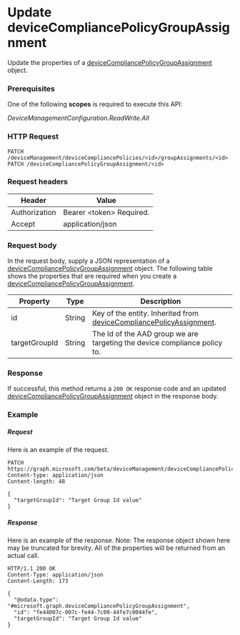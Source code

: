 ﻿# Update deviceCompliancePolicyGroupAssignment
Update the properties of a [deviceCompliancePolicyGroupAssignment](../resources/intune_deviceconfig_deviceCompliancePolicyGroupAssignment.md) object.
### Prerequisites
One of the following **scopes** is required to execute this API:

*DeviceManagementConfiguration.ReadWrite.All*
### HTTP Request
<!-- {
  "blockType": "ignored"
}
-->
```http
PATCH /deviceManagement/deviceCompliancePolicies/<id>/groupAssignments/<id>
PATCH /deviceCompliancePolicyGroupAssignment/<id>
```

### Request headers
|Header|Value|
|---|---|
|Authorization|Bearer &lt;token&gt; Required.|
|Accept|application/json|

### Request body
In the request body, supply a JSON representation of a [deviceCompliancePolicyGroupAssignment](../resources/intune_deviceconfig_deviceCompliancePolicyGroupAssignment.md) object.
The following table shows the properties that are required when you create a [deviceCompliancePolicyGroupAssignment](../resources/intune_deviceconfig_deviceCompliancePolicyGroupAssignment.md).

|Property|Type|Description|
|---|---|---|
|id|String|Key of the entity. Inherited from [deviceCompliancePolicyAssignment](intune_deviceconfig_deviceCompliancePolicyAssignment.md).|
|targetGroupId|String|The Id of the AAD group we are targeting the device compliance policy to.|



### Response
If successful, this method returns a `200 OK` response code and an updated [deviceCompliancePolicyGroupAssignment](../resources/intune_deviceconfig_deviceCompliancePolicyGroupAssignment.md) object in the response body.

### Example
##### Request
Here is an example of the request.
```http
PATCH https://graph.microsoft.com/beta/deviceManagement/deviceCompliancePolicies/<id>/groupAssignments/<id>
Content-type: application/json
Content-length: 48

{
  "targetGroupId": "Target Group Id value"
}
```

##### Response
Here is an example of the response. Note: The response object shown here may be truncated for brevity. All of the properties will be returned from an actual call.
```http
HTTP/1.1 200 OK
Content-Type: application/json
Content-Length: 173

{
  "@odata.type": "#microsoft.graph.deviceCompliancePolicyGroupAssignment",
  "id": "fe44007c-007c-fe44-7c00-44fe7c0044fe",
  "targetGroupId": "Target Group Id value"
}
```



